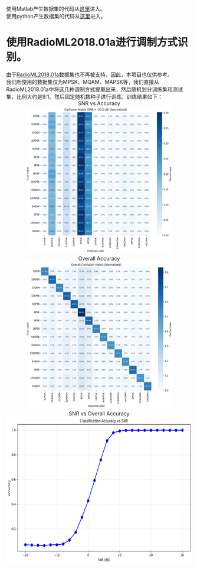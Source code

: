 <!--
 * @Date: 2025-08-17 10:33:03
 * @LastEditors: thomas-smith123 thomas-smith@live.cn
 * @LastEditTime: 2025-08-17 11:55:43
 * @FilePath: \undefinedc:\jiangrd3\MG-orphan\README.md
-->
<div>
    <div>
        使用Matlab产生数据集的代码从<a href='https://github.com/thomas-smith123/MG-orphan/tree/Dataset-Matlab?tab=readme-ov-file'>这里</a>进入。
    </div>
    <div>
        使用python产生数据集的代码从<a href='https://github.com/thomas-smith123/MG-orphan/tree/main?tab=readme-ov-file'>这里</a>进入。
    </div>
</div>

<div>
    <h1>使用RadioML2018.01a进行调制方式识别。</h1>
</div>

<div>
    由于<a href='https://www.deepsig.ai/datasets/'>RadioML2018.01a</a>数据集也不再被支持，因此，本项目也仅供参考。
</div>

<div>
    我们所使用的数据集仅为MPSK、MQAM、MAPSK等，我们直接从RadioML2018.01a中将这几种调制方式提取出来，然后随机划分训练集和测试集，比例大约是9:1。然后固定随机数种子进行训练。训练结果如下：
</div>

<div>
    <div align="center">
        <div align="center">SNR vs Accuracy</div>
        <img width=400 height=400 alt="acc_snr" src='result/acc_snr.gif'></img>
    </div>
    <div align="center">
        <div align="center">Overall Accuracy</div>
        <img width=400 height=400 alt="overall confusion matrix" src='result/overall_confusion_matrix_normalized.png'></img>
    </div>
    <div align="center">
        <div align="center">SNR vs Overall Accuracy</div>
        <img width=600 height=400 alt="SNR vs Accuracy" src='result/snr_vs_accuracy.png'></img>
    </div>
</div>
<!-- <img width=400 height=400 alt="confusion matrix snr -18.0db" src='result/confusion_matrix_snr_-18.0db.png'></img>
<img width=400 height=400 alt="confusion matrix snr -16.0db" src='result/confusion_matrix_snr_-16.0db.png'></img>
<img width=400 height=400 alt="confusion matrix snr -14.0db" src='result/confusion_matrix_snr_-14.0db.png'></img>
<img width=400 height=400 alt="confusion matrix snr -12.0db" src='result/confusion_matrix_snr_-12.0db.png'></img>
<img width=400 height=400 alt="confusion matrix snr -10.0db" src='result/confusion_matrix_snr_-10.0db.png'></img>
<img width=400 height=400 alt="confusion matrix snr -8.0db" src='result/confusion_matrix_snr_-8.0db.png'></img>
<img width=400 height=400 alt="confusion matrix snr -6.0db" src='result/confusion_matrix_snr_-6.0db.png'></img>
<img width=400 height=400 alt="confusion matrix snr -4.0db" src='result/confusion_matrix_snr_-4.0db.png'></img>
<img width=400 height=400 alt="confusion matrix snr -2.0db" src='result/confusion_matrix_snr_-2.0db.png'></img>
<img width=400 height=400 alt="confusion matrix snr 0.0db" src='result/confusion_matrix_snr_0.0db.png'></img>
<img width=400 height=400 alt="confusion matrix snr 2.0db" src='result/confusion_matrix_snr_2.0db.png'></img> -->